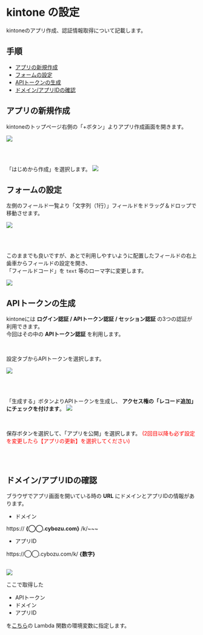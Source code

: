 # kintone の設定

kintoneのアプリ作成、認証情報取得について記載します。

## 手順

- [アプリの新規作成](#step1)
- [フォームの設定](#step2)
- [APIトークンの生成](#step3)
- [ドメイン/アプリIDの確認](#step4)

<h2 id="step1">アプリの新規作成</h2>

kintoneのトップページ右側の「+ボタン」よりアプリ作成画面を開きます。

<img src="https://kintone-devcamp2019-soracom.s3-ap-northeast-1.amazonaws.com/kintone-capture1.png"/>

<br/><br/>

「はじめから作成」を選択します。
<img src="https://kintone-devcamp2019-soracom.s3-ap-northeast-1.amazonaws.com/kintone-capture2.png"/>

<h2 id="step2">フォームの設定</h2>

左側のフィールド一覧より「文字列（1行）」フィールドをドラッグ＆ドロップで移動させます。

<img src="https://kintone-devcamp2019-soracom.s3-ap-northeast-1.amazonaws.com/kintone-capture3.png"/>

<br/><br/>

このままでも良いですが、あとで利用しやすいように配置したフィールドの右上歯車からフィールドの設定を開き、<br/>
「フィールドコード」を `text` 等のローマ字に変更します。

<img src="https://kintone-devcamp2019-soracom.s3-ap-northeast-1.amazonaws.com/kintone-capture4.png"/>

<h2 id="step3">APIトークンの生成</h2>

kintoneには **ログイン認証 / APIトークン認証 / セッション認証** の3つの認証が利用できます。<br/>
今回はその中の **APIトークン認証** を利用します。<br/>

<br/>

設定タブからAPIトークンを選択します。

<img src="https://kintone-devcamp2019-soracom.s3-ap-northeast-1.amazonaws.com/kintone-capture5.png"/>

<br/><br/>

「生成する」ボタンよりAPIトークンを生成し、 **アクセス権の「レコード追加」にチェックを付けます**。
<img src="https://kintone-devcamp2019-soracom.s3-ap-northeast-1.amazonaws.com/kintone-capture6.png"/>

<br/>

保存ボタンを選択して、「アプリを公開」を選択します。
<font color="red">(2回目以降も必ず設定を変更したら【アプリの更新】を選択してください)</font>

<br/><br/>

<h2 id="step4">ドメイン/アプリIDの確認</h2>

ブラウザでアプリ画面を開いている時の **URL** にドメインとアプリIDの情報があります。

- ドメイン

https:// **{◯◯.cybozu.com}** /k/~~~

- アプリID

https://◯◯.cybozu.com/k/ **{数字}**

<br/>

<img src="https://kintone-devcamp2019-soracom.s3-ap-northeast-1.amazonaws.com/kintone-capture7.png"/>

<br/>

ここで取得した

- APIトークン
- ドメイン
- アプリID

を[こちら](aws-lambda-setting.md#step4)の Lambda 関数の環境変数に指定します。
